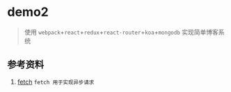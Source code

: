 # demo2 

> 使用 `webpack`+`react`+`redux`+`react-router`+`koa`+`mongodb` 实现简单博客系统

## 参考资料
1. [fetch](https://github.com/github/fetch) `fetch 用于实现异步请求` <br />